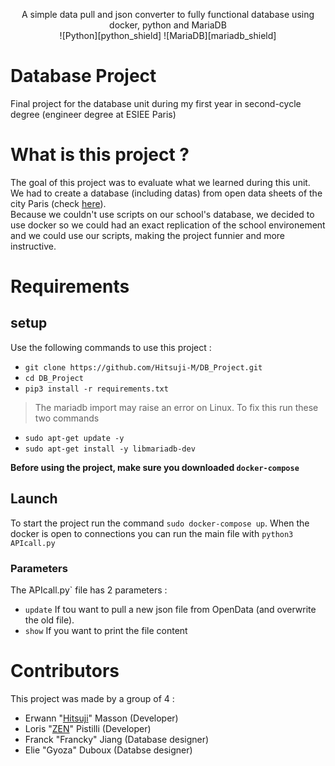 <p align="center">
A simple data pull and json converter to fully functional database using docker, python and MariaDB<br>
![Python][python_shield] ![MariaDB][mariadb_shield]
</p>



# Database Project

Final project for the database unit during my first year in second-cycle degree (engineer degree at ESIEE Paris)

# What is this project ?
The goal of this project was to evaluate what we learned during this unit. We had to create a database (including datas) from open data sheets of the city Paris (check [here](https://opendata.paris.fr/pages/home/)).
<br>
Because we couldn't use scripts on our school's database, we decided to use docker so we could had an exact replication of the school environement and we could use our scripts, making the project funnier and more instructive.

# Requirements
## setup
Use the following commands to use this project :
- `git clone https://github.com/Hitsuji-M/DB_Project.git`
- `cd DB_Project`
- `pip3 install -r requirements.txt`

> The mariadb import may raise an error on Linux. To fix this run these two commands
- `sudo apt-get update -y`
- `sudo apt-get install -y libmariadb-dev`

**Before using the project, make sure you downloaded `docker-compose`**

## Launch
To start the project run the command `sudo docker-compose up`. When the docker is open to connections you can run the main file with `python3 APIcall.py`

### Parameters
The ̀APIcall.py` file has 2 parameters :
- `update` If tou want to pull a new json file from OpenData (and overwrite the old file).
-  `show` If you want to print the file content

# Contributors
This project was made by a group of 4 :
- Erwann "[Hitsuji](https://github.com/Hitsuji-M)" Masson (Developer)
- Loris "[ZEN](https://github.com/Lolozendev)" Pistilli (Developer)
- Franck "Francky" Jiang (Database designer) 
- Elie "Gyoza" Duboux (Databse designer)

<!-- badge links -->
[mariadb_shield]: https://img.shields.io/badge/MariaDB-003545?style=for-the-badge&logo=mariadb&logoColor=white
[python_shield]: https://img.shields.io/badge/Python-3776AB?style=for-the-badge&logo=python&logoColor=white
